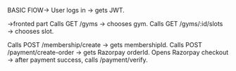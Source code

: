 
BASIC FlOW->
User logs in → gets JWT.

->fronted part
Calls GET /gyms → chooses gym.
Calls GET /gyms/:id/slots → chooses slot.



Calls POST /membership/create → gets membershipId.
Calls POST /payment/create-order → gets Razorpay orderId.
Opens Razorpay checkout → after payment success, calls /payment/verify.

